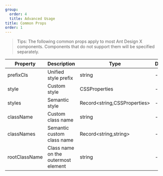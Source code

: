 ```yaml
---
group:
  order: 4
  title: Advanced Usage
title: Common Props
order: 1
---
```


> Tips: The following common props apply to most Ant Design X components. Components that do not support them will be specified separately.

| Property      | Description                         | Type                         | Default |
| ------------- | ----------------------------------- | ---------------------------- | ------- |
| prefixCls     | Unified style prefix                | string                       | -       |
| style         | Custom style                        | CSSProperties                | -       |
| styles        | Semantic style                      | Record<string,CSSProperties> | -       |
| className     | Custom class name                   | string                       | -       |
| classNames    | Semantic custom class name          | Record<string,string>        | -       |
| rootClassName | Class name on the outermost element | string                       | -       |
